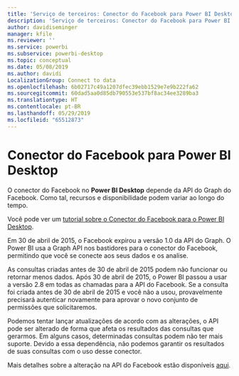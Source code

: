 ```yaml
---
title: 'Serviço de terceiros: Conector do Facebook para Power BI Desktop'
description: 'Serviço de terceiros: Conector do Facebook para Power BI Desktop'
author: davidiseminger
manager: kfile
ms.reviewer: ''
ms.service: powerbi
ms.subservice: powerbi-desktop
ms.topic: conceptual
ms.date: 05/08/2019
ms.author: davidi
LocalizationGroup: Connect to data
ms.openlocfilehash: 6b02717c49a1207dfec39ebb1529e7e9b222fa62
ms.sourcegitcommit: 60dad5aa0d85db790553e537bf8ac34ee3289ba3
ms.translationtype: HT
ms.contentlocale: pt-BR
ms.lasthandoff: 05/29/2019
ms.locfileid: "65512873"
---
```

# <a name="facebook-connector-for-power-bi-desktop"></a>Conector do Facebook para Power BI Desktop
O conector do Facebook no **Power BI Desktop** depende da API do Graph do Facebook. Como tal, recursos e disponibilidade podem variar ao longo do tempo.

Você pode ver um [tutorial sobre o Conector do Facebook para o Power BI Desktop](desktop-tutorial-facebook-analytics.md).

Em 30 de abril de 2015, o Facebook expirou a versão 1.0 da API do Graph. O Power BI usa a Graph API nos bastidores para o conector do Facebook, permitindo que você se conecte aos seus dados e os analise.

As consultas criadas antes de 30 de abril de 2015 podem não funcionar ou retornar menos dados. Após 30 de abril de 2015, o Power BI passou a usar a versão 2.8 em todas as chamadas para a API do Facebook. Se a consulta foi criada antes de 30 de abril de 2015 e você não a usou, provavelmente precisará autenticar novamente para aprovar o novo conjunto de permissões que solicitaremos.

Podemos tentar lançar atualizações de acordo com as alterações, o API pode ser alterado de forma que afeta os resultados das consultas que gerarmos. Em alguns casos, determinadas consultas podem não ter mais suporte. Devido a essa dependência, não podemos garantir os resultados de suas consultas com o uso desse conector.

Mais detalhes sobre a alteração na API do Facebook estão disponíveis [aqui](https://developers.facebook.com/docs/apps/changelog#v2_0).

